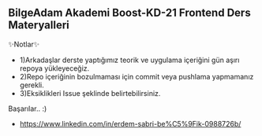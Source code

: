 ## BilgeAdam Akademi Boost-KD-21 Frontend Ders Materyalleri 
✨Notlar✨
- 1)Arkadaşlar derste yaptığımız teorik ve uygulama içeriğini gün aşırı repoya yükleyeceğiz.
- 2)Repo içeriğinin bozulmaması için commit veya pushlama yapmamanız gerekli.
- 3)Eksiklikleri Issue şeklinde belirtebilirsiniz.

Başarılar.. :) 

- https://www.linkedin.com/in/erdem-sabri-be%C5%9Fik-0988726b/
